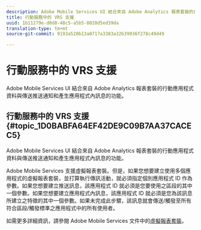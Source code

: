 ```yaml
---
description: Adobe Mobile Services UI 結合來自 Adobe Analytics 報表套裝的行動應用程式資料與傳送推送通知和產生應用程式內訊息的功能。
title: 行動服務中的 VRS 支援
uuid: 1b11279e-d0d8-48c5-a5b5-8020d5ed39da
translation-type: tm+mt
source-git-commit: 9193a520b13a0717a3383a32b39936f278c49d49

---
```



# 行動服務中的 VRS 支援

Adobe Mobile Services UI 結合來自 Adobe Analytics 報表套裝的行動應用程式資料與傳送推送通知和產生應用程式內訊息的功能。

## 行動服務中的 VRS 支援 {#topic_1D0BABFA64EF42DE9C09B7AA37CACEC5}

Adobe Mobile Services UI 結合來自 Adobe Analytics 報表套裝的行動應用程式資料與傳送推送通知和產生應用程式內訊息的功能。

Adobe Mobile Services 支援虛擬報表套裝。但是，如果您想要建立使用多個應用程式的虛擬報表套裝，並打算執行傳訊活動，就必須指定個別應用程式 ID 作為參數。如果您想要建立推送訊息，該應用程式 ID 就必須是您要使用之區段的其中一個參數。如果您想要建立應用程式內訊息，該應用程式 ID 就必須是您為該訊息所建立之特徵的其中一個參數。如果未完成此步驟，該訊息就會傳送/觸發至所有符合區段/觸發標準之應用程式中的所有使用者。

如需更多詳細資訊，請參閱 Adobe Mobile Services 文件中的[虛擬報表套裝](https://docs.adobe.com/content/help/en/mobile-services/using/manage-apps-ug/c-mob-vrs.html)。
